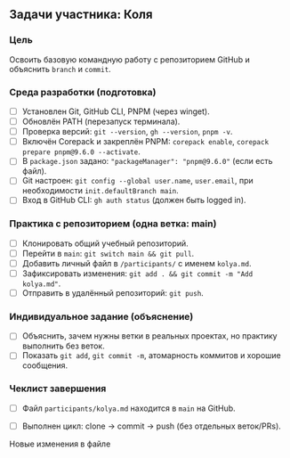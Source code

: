 ## Задачи участника: Коля

### Цель
Освоить базовую командную работу с репозиторием GitHub и объяснить `branch` и `commit`.

### Среда разработки (подготовка)
- [ ] Установлен Git, GitHub CLI, PNPM (через winget).
- [ ] Обновлён PATH (перезапуск терминала).
- [ ] Проверка версий: `git --version`, `gh --version`, `pnpm -v`.
- [ ] Включён Corepack и закреплён PNPM: `corepack enable`, `corepack prepare pnpm@9.6.0 --activate`.
- [ ] В `package.json` задано: `"packageManager": "pnpm@9.6.0"` (если есть файл).
- [ ] Git настроен: `git config --global user.name`, `user.email`, при необходимости `init.defaultBranch main`.
- [ ] Вход в GitHub CLI: `gh auth status` (должен быть logged in).

### Практика с репозиторием (одна ветка: main)
- [ ] Клонировать общий учебный репозиторий.
- [ ] Перейти в `main`: `git switch main && git pull`.
- [ ] Добавить личный файл в `/participants/` с именем `kolya.md`.
- [ ] Зафиксировать изменения: `git add . && git commit -m "Add kolya.md"`.
- [ ] Отправить в удалённый репозиторий: `git push`.

### Индивидуальное задание (объяснение)
- [ ] Объяснить, зачем нужны ветки в реальных проектах, но практику выполнить без веток.
- [ ] Показать `git add`, `git commit -m`, атомарность коммитов и хорошие сообщения.

### Чеклист завершения
- [ ] Файл `participants/kolya.md` находится в `main` на GitHub.
- [ ] Выполнен цикл: clone → commit → push (без отдельных веток/PRs).


Новые изменения в файле
